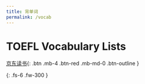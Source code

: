 ```yaml
---
title: 背单词
permalink: /vocab
---
```


# TOEFL Vocabulary Lists

[京东读书](%PROGRAMFILES(x86)%\JdReader\JdReader.exe){: .btn .mb-4 .btn-red .mb-md-0 .btn-outline }

{: .fs-6 .fw-300 }